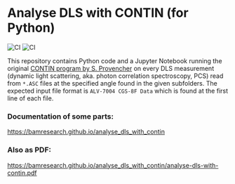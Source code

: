 # Analyse DLS with CONTIN (for Python)

![CI](https://github.com/BAMresearch/analyse_dls_with_contin/actions/workflows/tests.yml/badge.svg?branch=main)
![CI](https://github.com/BAMresearch/analyse_dls_with_contin/actions/workflows/doc.yml/badge.svg?branch=main)

This repository contains Python code and a Jupyter Notebook
running the original [CONTIN program by S. Provencher](http://dx.doi.org/10.1016/0010-4655(82)90174-6)
on every DLS measurement (dynamic light scattering, aka. photon correlation spectroscopy, PCS)
read from `*.ASC` files at the specified angle found in the given subfolders.
The expected input file format is `ALV-7004 CGS-8F Data` which is found at the first line of each file.

### Documentation of some parts:

https://bamresearch.github.io/analyse_dls_with_contin

### Also as PDF:

https://bamresearch.github.io/analyse_dls_with_contin/analyse-dls-with-contin.pdf
